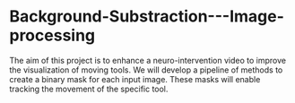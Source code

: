 # Background-Substraction---Image-processing
The aim of this project is to enhance a neuro-intervention video to improve the visualization of moving tools. We will develop a pipeline of methods to create a binary mask for each input image. These masks will enable tracking the movement of the specific tool.
